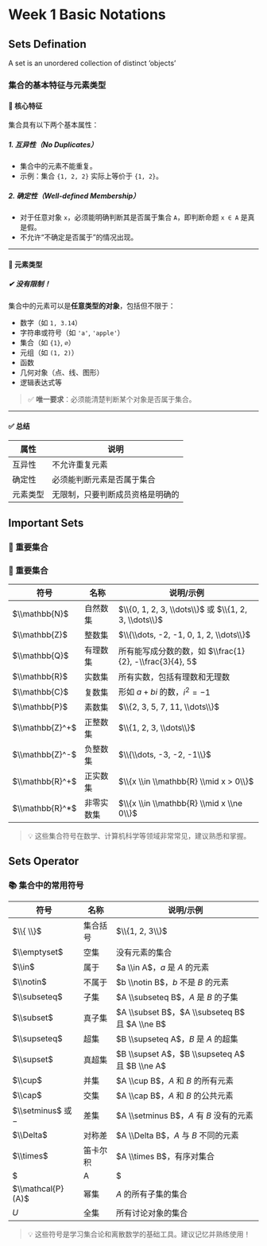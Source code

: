 # Week 1 Basic Notations

## Sets Defination

A set is an unordered collection of distinct ’objects’

### 集合的基本特征与元素类型

#### 🧠 核心特征

集合具有以下两个基本属性：

##### 1. 互异性（No Duplicates）
- 集合中的元素不能重复。
- 示例：集合 `{1, 2, 2}` 实际上等价于 `{1, 2}`。

##### 2. 确定性（Well-defined Membership）
- 对于任意对象 `x`，必须能明确判断其是否属于集合 `A`，即判断命题 `x ∈ A` 是真是假。
- 不允许“不确定是否属于”的情况出现。

---

#### 🔢 元素类型

##### ✔ 没有限制！

集合中的元素可以是**任意类型的对象**，包括但不限于：

- 数字（如 `1, 3.14`）
- 字符串或符号（如 `'a'`, `'apple'`）
- 集合（如 `{1}`, `∅`）
- 元组（如 `(1, 2)`）
- 函数
- 几何对象（点、线、图形）
- 逻辑表达式等

> ✅ **唯一要求**：必须能清楚判断某个对象是否属于集合。

---

#### ✅ 总结

| 属性       | 说明                               |
|------------|------------------------------------|
| 互异性     | 不允许重复元素                     |
| 确定性     | 必须能判断元素是否属于集合         |
| 元素类型   | 无限制，只要判断成员资格是明确的   |

## Important Sets
### 📌 重要集合

### 📌 重要集合

| 符号         | 名称       | 说明/示例                                      |
|--------------|------------|-----------------------------------------------|
| $\\mathbb{N}$   | 自然数集   | $\\{0, 1, 2, 3, \\dots\\}$ 或 $\\{1, 2, 3, \\dots\\}$ |
| $\\mathbb{Z}$   | 整数集     | $\\{\\dots, -2, -1, 0, 1, 2, \\dots\\}$             |
| $\\mathbb{Q}$   | 有理数集   | 所有能写成分数的数，如 $\\frac{1}{2}, -\\frac{3}{4}, 5$ |
| $\\mathbb{R}$   | 实数集     | 所有实数，包括有理数和无理数                        |
| $\\mathbb{C}$   | 复数集     | 形如 $a + bi$ 的数，$i^2 = -1$                       |
| $\\mathbb{P}$   | 素数集     | $\\{2, 3, 5, 7, 11, \\dots\\}$                     |
| $\\mathbb{Z}^+$ | 正整数集   | $\\{1, 2, 3, \\dots\\}$                            |
| $\\mathbb{Z}^-$ | 负整数集   | $\\{\\dots, -3, -2, -1\\}$                         |
| $\\mathbb{R}^+$ | 正实数集   | $\\{x \\in \\mathbb{R} \\mid x > 0\\}$             |
| $\\mathbb{R}^*$ | 非零实数集 | $\\{x \\in \\mathbb{R} \\mid x \\ne 0\\}$          |


> 💡 这些集合符号在数学、计算机科学等领域非常常见，建议熟悉和掌握。

## Sets Operator
### 📚 集合中的常用符号

| 符号            | 名称       | 说明/示例                                |
|------------------|------------|------------------------------------------|
| $\\{ \\}$          | 集合括号   | $\\{1, 2, 3\\}$                            |
| $\\emptyset$     | 空集       | 没有元素的集合                             |
| $\\in$           | 属于       | $a \\in A$，$a$ 是 $A$ 的元素                |
| $\\notin$        | 不属于     | $b \\notin B$，$b$ 不是 $B$ 的元素           |
| $\\subseteq$     | 子集       | $A \\subseteq B$，$A$ 是 $B$ 的子集          |
| $\\subset$       | 真子集     | $A \\subset B$，$A \\subseteq B$ 且 $A \\ne B$ |
| $\\supseteq$     | 超集       | $B \\supseteq A$，$B$ 是 $A$ 的超集          |
| $\\supset$       | 真超集     | $B \\supset A$，$B \\supseteq A$ 且 $B \\ne A$ |
| $\\cup$          | 并集       | $A \\cup B$，$A$ 和 $B$ 的所有元素            |
| $\\cap$          | 交集       | $A \\cap B$，$A$ 和 $B$ 的公共元素            |
| $\\setminus$ 或 $-$ | 差集       | $A \\setminus B$，$A$ 有 $B$ 没有的元素       |
| $\\Delta$        | 对称差     | $A \\Delta B$，$A$ 与 $B$ 不同的元素          |
| $\\times$        | 笛卡尔积   | $A \\times B$，有序对集合                    |
| $|A|$            | 基数       | 集合 $A$ 的元素个数                          |
| $\\mathcal{P}(A)$| 幂集       | $A$ 的所有子集的集合                         |
| $U$              | 全集       | 所有讨论对象的集合                           |

> 💡 这些符号是学习集合论和离散数学的基础工具。建议记忆并熟练使用！
